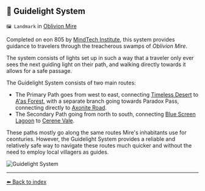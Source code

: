 ## 🔦 Guidelight System

`🖼️ Landmark` in [Oblivion Mire](../refs/oblivion_mire.md)

Completed on eon 805 by [MindTech Institute](../refs/mindtech_institute.md), this system provides guidance to travelers through the treacherous swamps of _Oblivion Mire_.

The system consists of lights set up in such a way that a traveler only ever sees the next guiding light on their path, and walking directly towards it allows for a safe passage.

The Guidelight System consists of two main routes:
- The Primary Path goes from west to east, connecting [Timeless Desert](../refs/timeless_desert.md) to [A'as Forest](../refs/aas_forest.md), with a separate branch going towards Paradox Pass, connecting directly to [Axonite Road](../refs/axonite_road.md).
- The Secondary Path going from north to south, connecting [Blue Screen Lagoon](../refs/blue_screen_lagoon.md) to [Cerene Vale](../refs/cerene_vale.md).

These paths mostly go along the same routes Mire's inhabitants use for ceonturies. However, the Guidelight System provides a reliable and relatively safe way to navigate these routes much quicker and without the need to employ local villagers as guides.

![Guidelight System](../i/guidelight_system.png)


----------
[⬅️ Back to index](/index.md#9840_s)